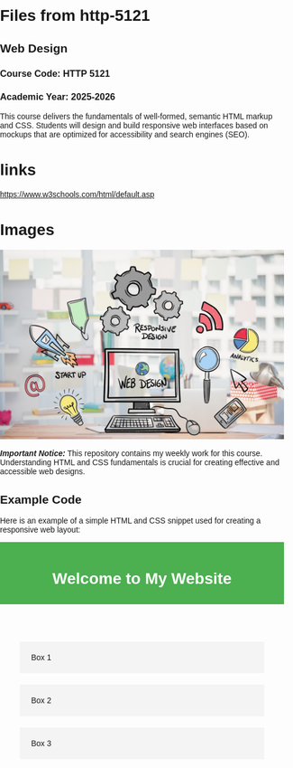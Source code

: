 # Files from http-5121
## Web Design
### Course Code: HTTP 5121

### Academic Year: 2025-2026

This course delivers the fundamentals of well-formed, semantic HTML markup and CSS. Students will design and build responsive web interfaces based on mockups that are optimized for accessibility and search engines (SEO).

# links
https://www.w3schools.com/html/default.asp

# Images
![Web Design Overview](webdesign.jpg)

***Important Notice:*** This repository contains my weekly work for this course. Understanding HTML and CSS fundamentals is crucial for creating effective and accessible web designs.

## Example Code

Here is an example of a simple HTML and CSS snippet used for creating a responsive web layout:

<!DOCTYPE html>
<html lang="en">
<head>
    <meta charset="UTF-8">
    <meta name="viewport" content="width=device-width, initial-scale=1.0">
    <title>Responsive Web Design</title>
    <style>
        body {
            font-family: Arial, sans-serif;
            margin: 0;
            padding: 0;
        }
        .container {
            width: 90%;
            margin: auto;
        }
        header {
            background: #4CAF50;
            color: white;
            padding: 10px 0;
            text-align: center;
        }
        .content {
            display: flex;
            justify-content: space-between;
            flex-wrap: wrap;
        }
        .box {
            background: #f4f4f4;
            padding: 20px;
            margin: 10px;
            flex: 1;
            min-width: 200px;
        }
    </style>
</head>
<body>

<header>
    <h1>Welcome to My Website</h1>
</header>

<div class="container">
    <div class="content">
        <div class="box">Box 1</div>
        <div class="box">Box 2</div>
        <div class="box">Box 3</div>
    </div>
</div>

</body>
</html>


